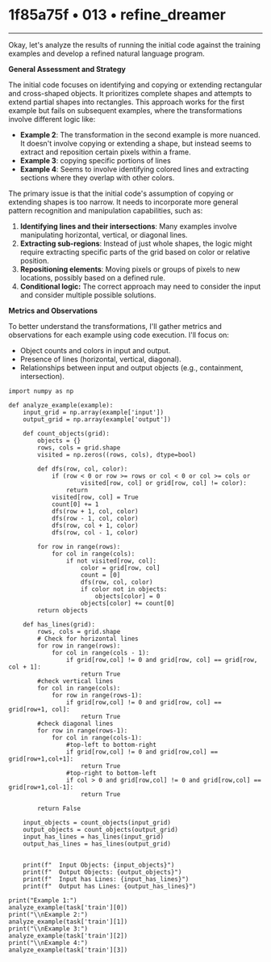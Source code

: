 # 1f85a75f • 013 • refine_dreamer

---
Okay, let's analyze the results of running the initial code against the training examples and develop a refined natural language program.

**General Assessment and Strategy**

The initial code focuses on identifying and copying or extending rectangular and cross-shaped objects. It prioritizes complete shapes and attempts to extend partial shapes into rectangles. This approach works for the first example but fails on subsequent examples, where the transformations involve different logic like:

-   **Example 2**:  The transformation in the second example is more nuanced. It doesn't involve copying or extending a shape, but instead seems to extract and reposition certain pixels within a frame.
- **Example 3**: copying specific portions of lines
-   **Example 4**:  Seems to involve identifying colored lines and extracting sections where they overlap with other colors.

The primary issue is that the initial code's assumption of copying or extending shapes is too narrow. It needs to incorporate more general pattern recognition and manipulation capabilities, such as:

1.  **Identifying lines and their intersections**: Many examples involve manipulating horizontal, vertical, or diagonal lines.
2.  **Extracting sub-regions**:  Instead of just whole shapes, the logic might require extracting specific parts of the grid based on color or relative position.
3.  **Repositioning elements**:  Moving pixels or groups of pixels to new locations, possibly based on a defined rule.
4.  **Conditional logic:** The correct approach may need to consider the input and consider multiple possible solutions.

**Metrics and Observations**

To better understand the transformations, I'll gather metrics and observations for each example using code execution. I'll focus on:

*   Object counts and colors in input and output.
*   Presence of lines (horizontal, vertical, diagonal).
*   Relationships between input and output objects (e.g., containment, intersection).

```tool_code
import numpy as np

def analyze_example(example):
    input_grid = np.array(example['input'])
    output_grid = np.array(example['output'])

    def count_objects(grid):
        objects = {}
        rows, cols = grid.shape
        visited = np.zeros((rows, cols), dtype=bool)

        def dfs(row, col, color):
            if (row < 0 or row >= rows or col < 0 or col >= cols or
                    visited[row, col] or grid[row, col] != color):
                return
            visited[row, col] = True
            count[0] += 1
            dfs(row + 1, col, color)
            dfs(row - 1, col, color)
            dfs(row, col + 1, color)
            dfs(row, col - 1, color)

        for row in range(rows):
            for col in range(cols):
                if not visited[row, col]:
                    color = grid[row, col]
                    count = [0]
                    dfs(row, col, color)
                    if color not in objects:
                        objects[color] = 0
                    objects[color] += count[0]
        return objects
    
    def has_lines(grid):
        rows, cols = grid.shape
        # Check for horizontal lines
        for row in range(rows):
            for col in range(cols - 1):
                if grid[row,col] != 0 and grid[row, col] == grid[row, col + 1]:
                    return True
        #check vertical lines
        for col in range(cols):
            for row in range(rows-1):
                if grid[row,col] != 0 and grid[row, col] == grid[row+1, col]:
                    return True
        #check diagonal lines
        for row in range(rows-1):
            for col in range(cols-1):
                #top-left to bottom-right
                if grid[row,col] != 0 and grid[row,col] == grid[row+1,col+1]:
                    return True
                #top-right to bottom-left
                if col > 0 and grid[row,col] != 0 and grid[row,col] == grid[row+1,col-1]:
                    return True

        return False

    input_objects = count_objects(input_grid)
    output_objects = count_objects(output_grid)
    input_has_lines = has_lines(input_grid)
    output_has_lines = has_lines(output_grid)
    

    print(f"  Input Objects: {input_objects}")
    print(f"  Output Objects: {output_objects}")
    print(f"  Input has Lines: {input_has_lines}")
    print(f"  Output has Lines: {output_has_lines}")

print("Example 1:")
analyze_example(task['train'][0])
print("\\nExample 2:")
analyze_example(task['train'][1])
print("\\nExample 3:")
analyze_example(task['train'][2])
print("\\nExample 4:")
analyze_example(task['train'][3])
```
